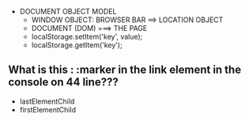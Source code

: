 - DOCUMENT OBJECT MODEL
  - WINDOW OBJECT: BROWSER BAR ==> LOCATION OBJECT
  - DOCUMENT (DOM) ===> THE PAGE
  - localStorage.setItem('key', value);
  - localStorage.getItem('key');

## What is this : :marker in the link element in the console on 44 line???

- lastElementChild
- firstElementChild
